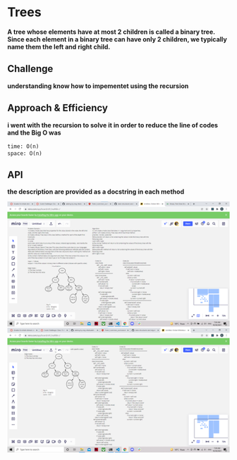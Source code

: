 # Trees

**A tree whose elements have at most 2 children is called a binary tree. Since each element in a binary tree can have only 2 children, we typically name them the left and right child.**

## Challenge

**understanding know how to impementet using the recursion**

## Approach & Efficiency

**i went with the recursion to solve it in order to reduce the line of codes and the Big O was**

```
time: O(n)
space: O(n)
```

## API

**the description are provided as a docstring in each method**

<img src="tree/cc15 (1).png">

<img src="tree/cc15 (2).png">
